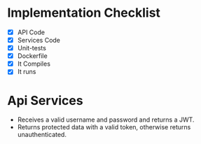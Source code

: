 # Implementation Checklist
- [x] API Code
- [x] Services Code
- [x] Unit-tests
- [x] Dockerfile
- [x] It Compiles
- [x] It runs

# Api Services
- Receives a valid username and password and returns a JWT.
- Returns protected data with a valid token, otherwise returns unauthenticated.

